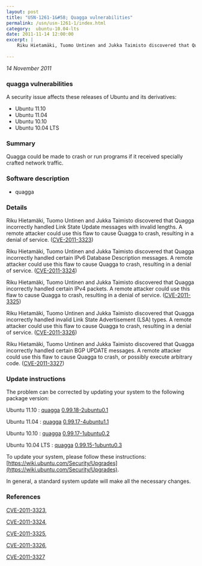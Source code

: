 ```yaml
---
layout: post
title: "USN-1261-1&#58; Quagga vulnerabilities"
permalink: /usn/usn-1261-1/index.html
category:  ubuntu-10.04-lts
date: 2011-11-14 12:00:00
excerpt: |
    Riku Hietamäki, Tuomo Untinen and Jukka Taimisto discovered that Quagga incorrectly handled Link State Update messages with invalid lengths. A remote attacker could use this flaw to cause Quagga to crash, resulting in a denial of service. ([CVE-2011-3323](http://people.ubuntu.com/~ubuntu-security/cve/CVE-2011-3323))
    
--- 
```

 
 

*14 November 2011*

### quagga vulnerabilities

A security issue affects these releases of Ubuntu and its derivatives:

* Ubuntu 11.10
* Ubuntu 11.04
* Ubuntu 10.10
* Ubuntu 10.04 LTS

### Summary

Quagga could be made to crash or run programs if it received specially crafted network traffic.

### Software description

* quagga 

### Details

Riku Hietamäki, Tuomo Untinen and Jukka Taimisto discovered that Quagga incorrectly handled Link State Update messages with invalid lengths. A remote attacker could use this flaw to cause Quagga to crash, resulting in a denial of service. ([CVE-2011-3323](http://people.ubuntu.com/~ubuntu-security/cve/CVE-2011-3323))

Riku Hietamäki, Tuomo Untinen and Jukka Taimisto discovered that Quagga incorrectly handled certain IPv6 Database Description messages. A remote attacker could use this flaw to cause Quagga to crash, resulting in a denial of service. ([CVE-2011-3324](http://people.ubuntu.com/~ubuntu-security/cve/CVE-2011-3324))

Riku Hietamäki, Tuomo Untinen and Jukka Taimisto discovered that Quagga incorrectly handled certain IPv4 packets. A remote attacker could use this flaw to cause Quagga to crash, resulting in a denial of service. ([CVE-2011-3325](http://people.ubuntu.com/~ubuntu-security/cve/CVE-2011-3325))

Riku Hietamäki, Tuomo Untinen and Jukka Taimisto discovered that Quagga incorrectly handled invalid Link State Advertisement (LSA) types. A remote attacker could use this flaw to cause Quagga to crash, resulting in a denial of service. ([CVE-2011-3326](http://people.ubuntu.com/~ubuntu-security/cve/CVE-2011-3326))

Riku Hietamäki, Tuomo Untinen and Jukka Taimisto discovered that Quagga incorrectly handled certain BGP UPDATE messages. A remote attacker could use this flaw to cause Quagga to crash, or possibly execute arbitrary code. ([CVE-2011-3327](http://people.ubuntu.com/~ubuntu-security/cve/CVE-2011-3327)) 

### Update instructions

The problem can be corrected by updating your system to the following package version:

Ubuntu 11.10
 : [quagga](https://launchpad.net/ubuntu/+source/quagga) <span> [0.99.18-2ubuntu0.1](https://launchpad.net/ubuntu/+source/quagga/0.99.18-2ubuntu0.1) </span> 

Ubuntu 11.04
 : [quagga](https://launchpad.net/ubuntu/+source/quagga) <span> [0.99.17-4ubuntu1.1](https://launchpad.net/ubuntu/+source/quagga/0.99.17-4ubuntu1.1) </span> 

Ubuntu 10.10
 : [quagga](https://launchpad.net/ubuntu/+source/quagga) <span> [0.99.17-1ubuntu0.2](https://launchpad.net/ubuntu/+source/quagga/0.99.17-1ubuntu0.2) </span> 

Ubuntu 10.04 LTS
 : [quagga](https://launchpad.net/ubuntu/+source/quagga) <span> [0.99.15-1ubuntu0.3](https://launchpad.net/ubuntu/+source/quagga/0.99.15-1ubuntu0.3) </span> 

To update your system, please follow these instructions: [https://wiki.ubuntu.com/Security/Upgrades](https://wiki.ubuntu.com/Security/Upgrades).

In general, a standard system update will make all the necessary changes. 

### References

 
 [CVE-2011-3323](http://people.ubuntu.com/~ubuntu-security/cve/CVE-2011-3323), 

 [CVE-2011-3324](http://people.ubuntu.com/~ubuntu-security/cve/CVE-2011-3324), 

 [CVE-2011-3325](http://people.ubuntu.com/~ubuntu-security/cve/CVE-2011-3325), 

 [CVE-2011-3326](http://people.ubuntu.com/~ubuntu-security/cve/CVE-2011-3326), 

 [CVE-2011-3327](http://people.ubuntu.com/~ubuntu-security/cve/CVE-2011-3327)
 

